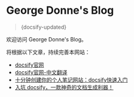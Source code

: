 # George Donne's Blog
> {docsify-updated}

欢迎访问 George Donne's Blog。

将根据以下文章，持续完善本网站：

- [docsify官网](https://docsify.js.org/#/)
- [docsify官网-中文翻译](https://jingping-ye.github.io/docsify-docs-zh/#/)
- [十分钟创建你的个人笔记网站：docsify快速入门](https://zhuanlan.zhihu.com/p/662387504)
- [入坑 docsify，一款神奇的文档生成利器！](https://juejin.cn/post/6897123103583764488)